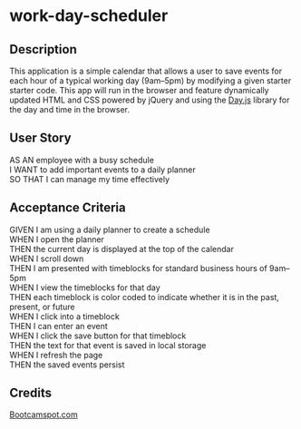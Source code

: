 # work-day-scheduler

## Description
This application is a simple calendar that allows a user to save events for each hour of a typical working day (9am&ndash;5pm) by modifying a given starter starter code. This app will run in the browser and feature dynamically updated HTML and CSS powered by jQuery and using the [Day.js](https://day.js.org/en/) library for the day and time in the browser.

## User Story
AS AN employee with a busy schedule  
I WANT to add important events to a daily planner  
SO THAT I can manage my time effectively  

## Acceptance Criteria
GIVEN I am using a daily planner to create a schedule  
WHEN I open the planner  
THEN the current day is displayed at the top of the calendar  
WHEN I scroll down  
THEN I am presented with timeblocks for standard business hours of 9am&ndash;5pm  
WHEN I view the timeblocks for that day  
THEN each timeblock is color coded to indicate whether it is in the past, present, or future  
WHEN I click into a timeblock  
THEN I can enter an event  
WHEN I click the save button for that timeblock  
THEN the text for that event is saved in local storage  
WHEN I refresh the page  
THEN the saved events persist  

## Credits
[Bootcamspot.com](https://bootcampspot.instructure.com/courses/4347/assignments/62272?module_item_id=1081360)